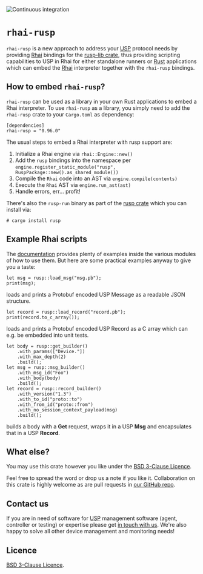 ![Continuous integration](https://github.com/axiros/rusp/workflows/Continuous%20integration/badge.svg)

# `rhai-rusp`

`rhai-rusp` is a new approach to address your [USP][] protocol needs by
providing [Rhai][] bindings for the [rusp-lib crate](https://crates.io/crates/rusp-lib), thus providing scripting capabilities
to USP in Rhai for either standalone runners or [Rust][] applications which can
embed the [Rhai][] interpreter together with the `rhai-rusp` bindings.

## How to embed `rhai-rusp`?

`rhai-rusp` can be used as a library in your own Rust applications to embed a
Rhai interpreter. To use `rhai-rusp` as a library, you simply need to add the
`rhai-rusp` crate to your `Cargo.toml` as dependency:

```
[dependencies]
rhai-rusp = "0.96.0"
```

The usual steps to embed a Rhai interpreter with rusp support are:

1. Initialize a Rhai engine via `rhai::Engine::new()`
2. Add the `rusp` bindings into the namespace per
`engine.register_static_module("rusp", RuspPackage::new().as_shared_module())`
3. Compile the `Rhai` code into an AST via `engine.compile(contents)`
4. Execute the `Rhai` AST via `engine.run_ast(ast)`
5. Handle errors, err... profit!

There's also the `rusp-run` binary as part of the [rusp crate](https://crates.io/crates/rusp) which you can install via:

```
# cargo install rusp
```

## Example Rhai scripts

The [documentation](https://docs.rs/rhai-rusp/latest/rhai_rusp/) provides plenty of examples inside the various modules of how to use them. But here are some practical examples anyway to give you a taste:

```Rhai
let msg = rusp::load_msg("msg.pb");
print(msg);
```

loads and prints a Protobuf encoded USP Message as a readable JSON structure.

```Rhai
let record = rusp::load_record("record.pb");
print(record.to_c_array());
```

loads and prints a Protobuf encoded USP Record as a C array which can e.g. be embedded into unit tests.

```Rhai
let body = rusp::get_builder()
    .with_params(["Device."])
    .with_max_depth(2)
    .build();
let msg = rusp::msg_builder()
    .with_msg_id("Foo")
    .with_body(body)
    .build();
let record = rusp::record_builder()
    .with_version("1.3")
    .with_to_id("proto::to")
    .with_from_id("proto::from")
    .with_no_session_context_payload(msg)
    .build();
```

builds a body with a **Get** request, wraps it in a USP **Msg** and encapsulates that in a USP **Record**.

## What else?

You may use this crate however you like under the [BSD 3-Clause Licence](LICENSE).

Feel free to spread the word or drop us a note if you like it. Collaboration on
this crate is highly welcome as are pull requests in [our GitHub
repo](https://github.com/axiros/rusp/).

## Contact us

If you are in need of software for [USP][] management software (agent,
controller or testing) or expertise please get [in touch with us][Axiros]. We're
also happy to solve all other device management and monitoring needs!

Licence
-------

[BSD 3-Clause Licence](LICENSE).

[Rhai]: https://rhai.rs
[Rust]: https://www.rust-lang.org/
[USP]: https://usp.technology/
[Axiros]: https://www.axiros.com/
